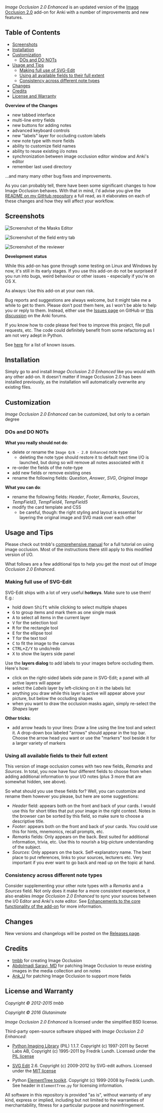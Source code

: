 *Image Occlusion 2.0 Enhanced* is an updated version of the [Image Occlusion 2.0](https://github.com/tmbb/image-occlusion-2) add-on for Anki with a number of improvements and new features.

## Table of Contents

<!-- MarkdownTOC -->

- [Screenshots](#screenshots)
- [Installation](#installation)
- [Customization](#customization)
    - [DOs and DO NOTs](#dos-and-do-nots)
- [Usage and Tips](#usage-and-tips)
    - [Making full use of SVG-Edit](#making-full-use-of-svg-edit)
    - [Using all available fields to their full extent](#using-all-available-fields-to-their-full-extent)
    - [Consistency across different note types](#consistency-across-different-note-types)
- [Changes](#changes)
- [Credits](#credits)
- [License and Warranty](#license-and-warranty)

<!-- /MarkdownTOC -->

**Overview of the Changes**

- new tabbed interface
- multi-line entry fields
- new buttons for adding notes
- advanced keyboard controls
- new "labels" layer for occluding custom labels
- new note type with more fields
- ability to customize field names
- ability to reuse existing i/o notes
- synchronization between image occlusion editor window and Anki's editor
- remember last used directory

...and many many other bug fixes and improvements. 

As you can probably tell, there have been some significant changes to how Image Occlusion behaves. With that in mind, I'd advise you give the [README on my GitHub repository](https://github.com/Glutanimate/image-occlusion-2-enhanced) a full read, as it elaborates on each of these changes and how they will affect your workflow.

## Screenshots

![Screenshot of the Masks Editor](https://github.com/Glutanimate/image-occlusion-2-enhanced/blob/master/screenshots/screenshot-io-editor-1.png?raw=true)

![Screenshot of the field entry tab](https://github.com/Glutanimate/image-occlusion-2-enhanced/blob/master/screenshots/screenshot-io-editor-2.png?raw=true)

![Screenshot of the reviewer](https://github.com/Glutanimate/image-occlusion-2-enhanced/blob/master/screenshots/screenshot-io-reviewer.png?raw=true)

**Development status**

While this add-on has gone through some testing on Linux and Windows by now, it's still in its early stages. If you use this add-on do not be surprised if you run into bugs, weird behaviour or other issues - especially if you're on OS X.

As always: Use this add-on at your own risk.

Bug reports and suggestions are always welcome, but it might take me a while to get to them. Please don't post them here, as I won't be able to help you or reply to them. Instead, either use the [Issues page](https://github.com/Glutanimate/image-occlusion-2-enhanced/issues) on GitHub or [this discussion](https://anki.tenderapp.com/discussions/add-ons/7049-revamped-version-of-image-occlusion-2-for-anki-beta-testers-wanted) on the Anki forums.

If you know how to code please feel free to improve this project, file pull requests, etc. The code could definitely benefit from some refactoring as I am not very adept in Python.

See [here](https://github.com/Glutanimate/image-occlusion-2-enhanced#known-issues-and-limitations) for a list of known issues.

## Installation

Simply go to []() and install *Image Occlusion 2.0 Enhanced* like you would with any other add-on. It doesn't matter if Image Occlusion 2.0 has been installed previously, as the installation will automatically overwrite any existing files.

## Customization

*Image Occlusion 2.0 Enhanced* can be customized, but only to a certain degree

### DOs and DO NOTs

**What you really should not do**:

- delete or rename the `Image Q/A - 2.0 Enhanced` note type
    + deleting the note type should restore it to default next time I/O is launched, but doing so will remove all notes associated with it
- re-order the fields of the note-type
- add new fields or remove existing ones
- rename the following fields: *Question*, *Answer*, *SVG*, *Original Image*

**What you can do**:

- rename the following fields: *Header*, *Footer*, *Remarks*, *Sources*, *TempField3*, *TempField4*, *TempField5*
- modify the card template and CSS
    + be careful, though: the right styling and layout is essential for layering the original image and SVG mask over each other

## Usage and Tips

Please check out tmbb's [comprehensive manual](http://tmbb.bitbucket.org/image-occlusion-2/) for a full tutorial on using image occlusion. Most of the instructions there still apply to this modified version of I/O.

What follows are a few additional tips to help you get the most out of *Image Occlusion 2.0 Enhanced*.

### Making full use of SVG-Edit

SVG-Edit ships with a lot of very useful **hotkeys**. Make sure to use them! E.g.:

- hold down <kbd>Shift</kbd> while clicking to select multiple shapes
- <kbd>G</kbd> to group items and mark them as one single mask
- <kbd>A</kbd> to select all items in the current layer
- <kbd>V</kbd> for the selection tool
- <kbd>R</kbd> for the rectangle tool
- <kbd>E</kbd> for the ellipse tool
- <kbd>T</kbd> for the text tool
- <kbd>C</kbd> to fit the image to the canvas
- <kbd>CTRL+Z/Y</kbd> to undo/redo
- <kbd>X</kbd> to show the layers side panel

Use the **layers dialog** to add labels to your images before occluding them. Here's how:

- click on the right-sided labels side pane in SVG-Edit; a panel with all active layers will appear
- select the *Labels* layer by left-clicking on it in the labels list
- anything you draw while this layer is active will appear above your picture, but below the occluding shapes
- when you want to draw the occlusion masks again, simply re-select the *Shapes* layer

**Other tricks**:

- add arrow heads to your lines: Draw a line using the line tool and select it. A drop-down box labeled "arrows" should appear in the top bar. Choose the arrow head you want or use the "markers" tool beside it for a larger variety of markers 

### Using all available fields to their full extent

This version of image occlusion comes with two new fields, *Remarks* and *Sources*. In total, you now have four different fields to choose from when adding additional information to your I/O notes (plus 3 more that are somewhat hidden, see above).

So what should you use these fields for? Well, you can customize and rename them however you please, but here are some suggestions:

- *Header* field: appears both on the front and back of your cards. I would use this for short titles that put your image in the right context. Notes in the browser can be sorted by this field, so make sure to choose a descriptive title.
- *Footer*: appears both on the front and back of your cards. You could use this for hints, mnemonics, recall prompts, etc.
- *Remarks* fields: Only appears on the back. Best suited for additional information, trivia, etc. Use this to nourish a big-picture understanding of the subject.
- *Sources*: Only appears on the back. Self-explanatory name. The best place to put references, links to your sources, lecturers etc. Very important if you ever want to go back and read up on the topic at hand.

### Consistency across different note types

Consider supplementing your other note types with a *Remarks* and a *Sources* field. Not only does it make for a more consistent experience, it also enables *Image Occlusion 2.0 Enhanced* to sync your sources between the I/O Editor and Anki's note editor. See [Enhancements to the core functionality of the add-on](#enhancements-to-the-core-functionality-of-the-add-on) for more information.

## Changes

New versions and changelogs will be posted on the [Releases page](https://github.com/Glutanimate/image-occlusion-2-enhanced/releases).

## Credits

- [tmbb](https://github.com/tmbb) for creating Image Occlusion
- [Abdolmadi Saravi, MD](https://bitbucket.org/amsaravi/) for patching Image Occlusion to reuse existing images in the media collection and on notes
- [Ank_U](https://bitbucket.org/Ank_U/) for patching Image Occlusion to support more fields

## License and Warranty

*Copyright © 2012-2015 tmbb*

*Copyright © 2016 Glutanimate*

*Image Occlusion 2.0 Enhanced* is licensed under the simplified BSD license.

Third-party open-source software shipped with *Image Occlusion 2.0 Enhanced*:

- [Python Imaging Library](http://www.pythonware.com/products/pil/) (PIL) 1.1.7. Copyright (c) 1997-2011 by Secret Labs AB, Copyright (c) 1995-2011 by Fredrik Lundh. Licensed under the [PIL license](http://www.pythonware.com/products/pil/license.htm)
 
- [SVG Edit](https://github.com/SVG-Edit/svgedit) 2.6. Copyright (c) 2009-2012 by SVG-edit authors. Licensed under the [MIT license](https://github.com/SVG-Edit/svgedit/blob/master/LICENSE)

- Python [ElementTree toolkit](http://effbot.org/zone/element-index.htm). Copyright (c) 1999-2008 by Fredrik Lundh. See header in `ElementTree.py` for licensing information.

All software in this repository is provided  "as is", without warranty of any kind, express or implied, including but not limited to the warranties of merchantability, fitness for a particular purpose and noninfringement. 